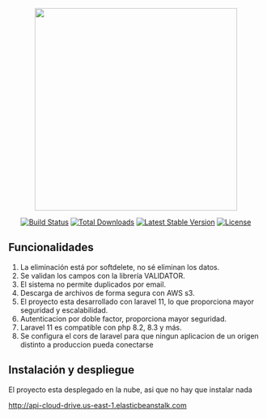 <p align="center"><a href="https://laravel.com" target="_blank"><img src="https://raw.githubusercontent.com/laravel/art/master/logo-lockup/5%20SVG/2%20CMYK/1%20Full%20Color/laravel-logolockup-cmyk-red.svg" width="400"></a></p>

<p align="center">
<a href="https://travis-ci.org/laravel/framework"><img src="https://travis-ci.org/laravel/framework.svg" alt="Build Status"></a>
<a href="https://packagist.org/packages/laravel/framework"><img src="https://img.shields.io/packagist/dt/laravel/framework" alt="Total Downloads"></a>
<a href="https://packagist.org/packages/laravel/framework"><img src="https://img.shields.io/packagist/v/laravel/framework" alt="Latest Stable Version"></a>
<a href="https://packagist.org/packages/laravel/framework"><img src="https://img.shields.io/packagist/l/laravel/framework" alt="License"></a>
</p>



## Funcionalidades

1. La eliminación está por softdelete, no sé eliminan los datos.
2. Se validan los campos con la librería VALIDATOR.
3. El sistema no permite duplicados por email.
4. Descarga de archivos de forma segura con AWS s3.
5. El proyecto esta desarrollado con laravel 11, lo que proporciona mayor seguridad y escalabilidad.
6. Autenticacion por doble factor, proporciona mayor seguridad.
7. Laravel 11 es compatible con php 8.2, 8.3 y más.
8. Se configura el cors de laravel para que ningun aplicacion de un origen distinto a produccion pueda conectarse 



## Instalación y despliegue

El proyecto esta desplegado en la nube, asi que no hay que instalar nada

http://api-cloud-drive.us-east-1.elasticbeanstalk.com



